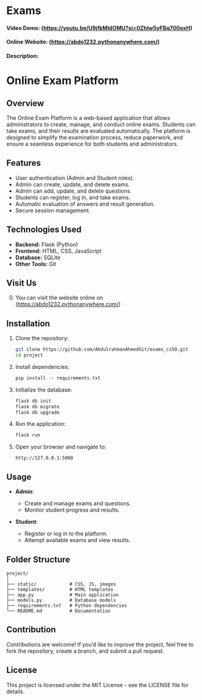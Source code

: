 # Exams
#### Video Demo: (https://youtu.be/U9jfkMIdOMU?si=0ZhIw5yFBq700oxH)
#### Online Website: (https://abdo1232.pythonanywhere.com/)
#### Description:
# Online Exam Platform

## Overview

The Online Exam Platform is a web-based application that allows administrators to create, manage, and conduct online exams. Students can take exams, and their results are evaluated automatically. The platform is designed to simplify the examination process, reduce paperwork, and ensure a seamless experience for both students and administrators.

## Features

* User authentication (Admin and Student roles).
* Admin can create, update, and delete exams.
* Admin can add, update, and delete questions.
* Students can register, log in, and take exams.
* Automatic evaluation of answers and result generation.
* Secure session management.

## Technologies Used

* **Backend:** Flask (Python)
* **Frontend:** HTML, CSS, JavaScript
* **Database:** SQLite
* **Other Tools:** Git

## Visit Us
0. You can visit the website online on (https://abdo1232.pythonanywhere.com/)

## Installation

1. Clone the repository:

   ```bash
   git clone https://github.com/AbdulrahmanAhmedGit/exams_cs50.git
   cd project
   ```

2. Install dependencies:

   ```bash
   pip install -r requirements.txt
   ```

3. Initialize the database:

   ```bash
   flask db init
   flask db migrate
   flask db upgrade
   ```

4. Run the application:

   ```bash
   flask run
   ```

5. Open your browser and navigate to:

   ```
   http://127.0.0.1:5000
   ```

## Usage

* **Admin**:

  * Create and manage exams and questions.
  * Monitor student progress and results.
* **Student**:

  * Register or log in to the platform.
  * Attempt available exams and view results.

## Folder Structure

```
project/
│
├── static/            # CSS, JS, images
├── templates/         # HTML templates
├── app.py             # Main application
├── models.py          # Database models
├── requirements.txt   # Python dependencies
└── README.md          # Documentation
```

## Contribution

Contributions are welcome! If you’d like to improve the project, feel free to fork the repository, create a branch, and submit a pull request.

## License

This project is licensed under the MIT License - see the LICENSE file for details.
